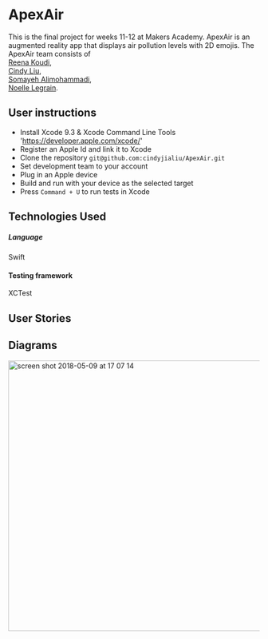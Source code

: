 # ApexAir

This is the final project for weeks 11-12 at Makers Academy. ApexAir is an augmented reality app that displays air pollution levels with 2D emojis. The ApexAir team consists of  
 [Reena Koudi](https://github.com/Reenakoudi),  
  [Cindy Liu](https://github.com/cindyjialiu),  
   [Somayeh Alimohammadi](https://github.com/somcode),  
  [Noelle Legrain](https://github.com/NoelleDL).


## User instructions

- Install Xcode 9.3 & Xcode Command Line Tools 'https://developer.apple.com/xcode/'
- Register an Apple Id and link it to Xcode
- Clone the repository `git@github.com:cindyjialiu/ApexAir.git`
- Set development team to your account
- Plug in an Apple device
- Build and run with your device as the selected target
- Press `Command + U` to run tests in Xcode


## Technologies Used
##### Language  
Swift
#### Testing framework  
XCTest

<!-- Add Screen shot for test coverage-->

<!-- Add App Screen shot-->

## User Stories

## Diagrams

<img width="542" alt="screen shot 2018-05-09 at 17 07 14" src="https://user-images.githubusercontent.com/34460965/39826093-80928eac-53ab-11e8-9b5b-4cad0d4e6870.png">


<!-- ## Deployment and Database
The cloud-hosted database for this project is Firebase.  -->
